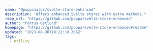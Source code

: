 ```yaml
---
name: "@poppanator/svelte-store-enhanced"
description: "Offers enhanced Svelte stores with extra methods."
repo_url: "https://github.com/poppa/svelte-store-enhanced"
author: "Pontus Östlund"
homepage: "https://github.com/poppa/svelte-store-enhanced#readme"
updated: "2023-08-30T10:22:39.366Z"
tags: 
  - utility
---
```

